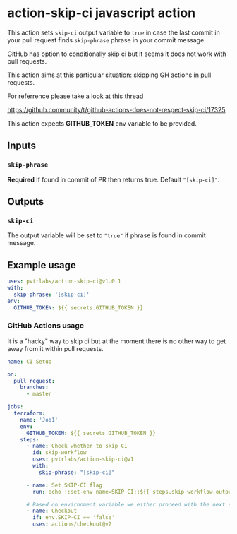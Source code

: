 # action-skip-ci javascript action

This action sets `skip-ci` output variable to `true` in case the last commit in your pull request finds `skip-phrase` phrase in your commit message.

GitHub has option to conditionally skip ci but it seems it does not work with pull requests.

This action aims at this particular situation: skipping GH actions in pull requests.

For referrence please take a look at this thread

<https://github.community/t/github-actions-does-not-respect-skip-ci/17325>

This action expects __GITHUB_TOKEN__ env variable to be provided.

## Inputs

### `skip-phrase`

**Required** If found in commit of PR then returns true. Default `"[skip-ci]"`.

## Outputs

### `skip-ci`

The output variable will be set to `"true"` if phrase is found in commit message.

## Example usage

```yaml
uses: pvtrlabs/action-skip-ci@v1.0.1
with:
  skip-phrase: '[skip-ci]'
env:
  GITHUB_TOKEN: ${{ secrets.GITHUB_TOKEN }}
```

### GitHub Actions usage

It is a "hacky" way to skip ci but at the moment there is no other way to get away from it within pull requests.

```yaml
name: CI Setup

on:
  pull_request:
    branches:
      - master

jobs:
  terraform:
    name: 'Job1'
    env:
      GITHUB_TOKEN: ${{ secrets.GITHUB_TOKEN }}
    steps:
      - name: Check whether to skip CI
        id: skip-workflow
        uses: pvtrlabs/action-skip-ci@v1
        with:
          skip-phrase: "[skip-ci]"

      - name: Set SKIP-CI flag
        run: echo ::set-env name=SKIP-CI::${{ steps.skip-workflow.outputs.skip-ci }}

      # Based on environment variable we either proceed with the next step or skip it
      - name: Checkout
        if: env.SKIP-CI == 'false'
        uses: actions/checkout@v2

```
